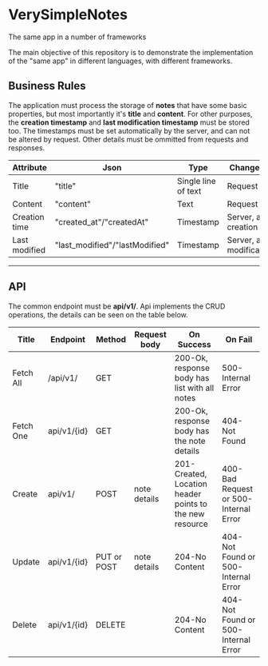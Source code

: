 # VerySimpleNotes
The same app in a number of frameworks

The main objective of this repository is to demonstrate the implementation of the "same app" in different languages, with different frameworks.

## Business Rules ##
The application must process the storage of **notes** that have some basic properties, but most importantly it's **title** and **content**. For other purposes, 
the **creation timestamp** and **last modification timestamp** must be stored too. The timestamps must be set automatically by the server, and can not be altered
by request. Other details must be ommitted from requests and responses.

|Attribute|Json|Type|Change by|
|---|---|---|---|
|Title|"title"|Single line of text|Request|
|Content|"content"|Text|Request|
|Creation time|"created_at"/"createdAt"|Timestamp|Server, at creation|
|Last modified|"last_modified"/"lastModified"|Timestamp|Server, at modification|
***

## API ##
The common endpoint must be **api/v1/**. Api implements the CRUD operations, the details can be seen on the table below.

|Title|Endpoint|Method|Request body|On Success|On Fail|
|---|---|---|---|---|---|
|Fetch All|/api/v1/|GET| |200-Ok, response body has list with all notes|500-Internal Error|
|Fetch One|api/v1/{id}|GET| |200-Ok, response body has the note details|404-Not Found|
|Create|api/v1/|POST|note details|201-Created, Location header points to the new resource|400-Bad Request or 500-Internal Error|
|Update|api/v1/{id}|PUT or POST|note details|204-No Content|404-Not Found or 500-Internal Error|
|Delete|api/v1/{id}|DELETE| |204-No Content|404-Not Found or 500-Internal Error|
